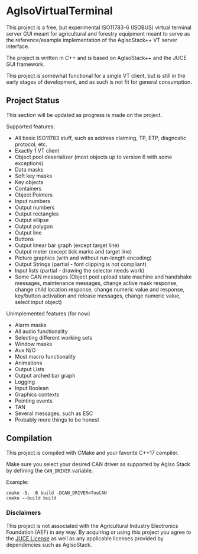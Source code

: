 # AgIsoVirtualTerminal

This project is a free, but experimental ISO11783-6 (ISOBUS) virtual terminal server GUI meant for agricultural and forestry equipment meant to serve as the reference/example implementation of the AgIsoStack++ VT server interface.

The project is written in C++ and is based on AgIsoStack++ and the JUCE GUI framework.

This project is somewhat functional for a single VT client, but is still in the early stages of development, and as such is not fit for general consumption.

## Project Status

This section will be updated as progress is made on the project.

Supported features:

- All basic ISO11783 stuff, such as address claiming, TP, ETP, diagnostic protocol, etc.
- Exactly 1 VT client
- Object pool deserializer (most objects up to version 6 with some exceptions)
- Data masks
- Soft key masks
- Key objects
- Containers
- Object Pointers
- Input numbers
- Output numbers
- Output rectangles
- Output ellipse
- Output polygon
- Output line
- Buttons
- Output linear bar graph (except target line)
- Output meter (except tick marks and target line)
- Picture graphics (with and without run-length encoding)
- Output Strings (partial - font clipping is not compliant)
- Input lists (partial - drawing the selector needs work)
- Some CAN messages (Object pool upload state machine and handshake messages, maintenance messages, change active mask response, change child location response, change numeric value and response, key/button activation and release messages, change numeric value, select input object)

Unimplemented features (for now)

- Alarm masks
- All audio functionality
- Selecting different working sets
- Window masks
- Aux N/O
- Most macro functionality
- Animations
- Output Lists
- Output arched bar graph
- Logging
- Input Boolean
- Graphics contexts
- Pointing events
- TAN
- Several messages, such as ESC
- Probably more things to be honest

## Compilation

This project is compiled with CMake and your favorite C++17 compiler.

Make sure you select your desired CAN driver as supported by AgIso Stack by defining the `CAN_DRIVER` variable.

Example:

```
cmake -S. -B build -DCAN_DRIVER=TouCAN
cmake --build build
```

### Disclaimers

This project is not associated with the Agricultural Industry Electronics Foundation (AEF) in any way. By acquiring or using this project you agree to the [JUCE License](https://github.com/juce-framework/JUCE/blob/master/LICENSE.md) as well as any applicable licenses provided by dependencies such as AgIsoStack.
